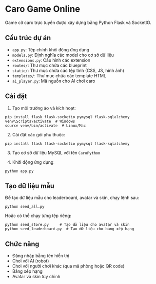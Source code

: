 # Caro Game Online

Game cờ caro trực tuyến được xây dựng bằng Python Flask và SocketIO.

## Cấu trúc dự án

- `app.py`: Tệp chính khởi động ứng dụng
- `models.py`: Định nghĩa các model cho cơ sở dữ liệu
- `extensions.py`: Cấu hình các extension
- `routes/`: Thư mục chứa các blueprint
- `static/`: Thư mục chứa các tệp tĩnh (CSS, JS, hình ảnh)
- `templates/`: Thư mục chứa các template HTML
- `ai_player.py`: Mã nguồn cho AI chơi caro

## Cài đặt

1. Tạo môi trường ảo và kích hoạt:
```
pip install flask flask-socketio pymysql flask-sqlalchemy
venv\Scripts\activate  # Windows
source venv/bin/activate  # Linux/Mac
```

2. Cài đặt các gói phụ thuộc:
```
pip install flask flask-socketio pymysql flask-sqlalchemy
```

3. Tạo cơ sở dữ liệu MySQL với tên `CaroPython`

4. Khởi động ứng dụng:
```
python app.py
```

## Tạo dữ liệu mẫu

Để tạo dữ liệu mẫu cho leaderboard, avatar và skin, chạy lệnh sau:

```
python seed_all.py
```

Hoặc có thể chạy từng tệp riêng:

```
python seed_store.py     # Tạo dữ liệu cho avatar và skin
python seed_leaderboard.py  # Tạo dữ liệu cho bảng xếp hạng
```

## Chức năng

- Đăng nhập bằng tên hiển thị
- Chơi với AI (robot)
- Chơi với người chơi khác (qua mã phòng hoặc QR code)
- Bảng xếp hạng
- Avatar và skin tùy chỉnh 